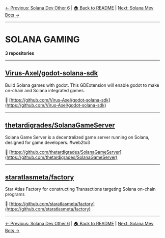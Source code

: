 [← Previous: Solana Dev Other 6](solana-dev-other-6.txt) | [🏠 Back to README](../README.md) | [Next: Solana Mev Bots →](solana-mev-bots.txt)

---

# SOLANA GAMING

**3 repositories**

---

## [Virus-Axel/godot-solana-sdk](https://github.com/Virus-Axel/godot-solana-sdk)

Build Solana games with godot. This GDExtension will enable godot to make on-chain and Solana integrated games.

🔗 [https://github.com/Virus-Axel/godot-solana-sdk](https://github.com/Virus-Axel/godot-solana-sdk)

---

## [thetardigrades/SolanaGameServer](https://github.com/thetardigrades/SolanaGameServer)

Solana Game Server is a decentralized game server running on Solana, designed for game developers. #web2to3

🔗 [https://github.com/thetardigrades/SolanaGameServer](https://github.com/thetardigrades/SolanaGameServer)

---

## [staratlasmeta/factory](https://github.com/staratlasmeta/factory)

Star Atlas Factory for constructing Transactions targeting Solana on-chain programs

🔗 [https://github.com/staratlasmeta/factory](https://github.com/staratlasmeta/factory)

---


[← Previous: Solana Dev Other 6](solana-dev-other-6.txt) | [🏠 Back to README](../README.md) | [Next: Solana Mev Bots →](solana-mev-bots.txt)
